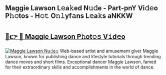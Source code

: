 ## Maggie Lawson L𝚎a𝚔ed N𝚞𝚍e - Part-pnY Vi𝚍𝚎o P𝚑𝚘tos - H𝚘𝚝 O𝚗𝚕yf𝚊ns L𝚎a𝚔s aNKKW

# <h2><a href="http://kf71tj.oniu.top/?m=Maggie+Lawson">🔗👉 🔴 Maggie Lawson P𝚑ot𝚘𝚜 V𝚒d𝚎o</a></h2>

[![Maggie Lawson Nu𝚍e𝚜](https://i.imgur.com/0qMVB7G.gif)](http://kf71tj.oniu.top/?m=Maggie+Lawson)
Web-based artist and amusement giver Maggie Lawson, known for publishing dance and lifestyle tutorials through trending dance moves and short films. Exceptional dancer Maggie Lawson, famed for their extraordinary skills and accomplishments in the world of dance.  
